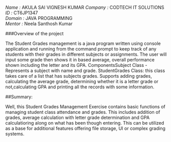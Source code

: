 *Name :* AKULA SAI VIGNESH KUMAR 
*Company :* CODTECH IT SOLUTIONS    
*ID :* CT6JP1347   
*Domain :* JAVA PROGRAMMING   
*Mentor :* Neela Santhosh Kumar   



###Overview of the project

The Student Grades management is a java program written using console application and running from the command prompt to keep track of any students with their grades in different subjects or assignments. The user will input some grade then shows it in based average, overall performance shown including the letter and its GPA. ComponentsSubject Class -Represents a subject with name and grade. StudentGrades Class: this class takes care of a list that has subjects grades. Supports adding grades, calculating the average grade, determining whether it is a letter grade or not,calculating GPA and printing all the records with some information.

##Summary:

Well, this Student Grades Management Exercise contains basic functions of managing student class attendance and grades. This includes addition of grades, average calculation with letter grade determination and GPA calculatioring along on what has been though entering. This can be utilized as a base for additional features offering file storage, UI or complex grading systems.
